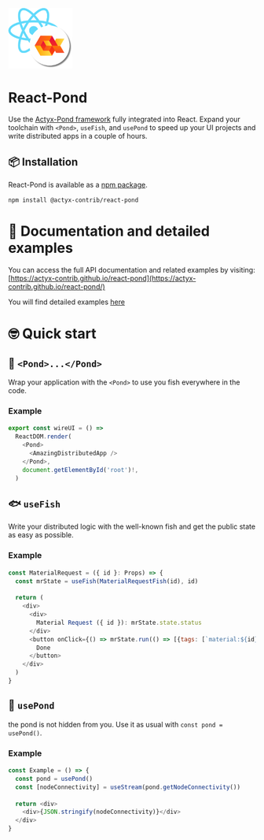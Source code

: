 <img width="130px" src="https://raw.githubusercontent.com/actyx-contrib/react-pond/master/icon.png?token=AATHWQIC5RWS62GY3OINH3C645MHQ">

# React-Pond

Use the [Actyx-Pond framework](https://developer.actyx.com/docs/pond/getting-started/) fully integrated into React. Expand your toolchain with `<Pond>`, `useFish`, and `usePond` to speed up your UI projects and write distributed apps in a couple of hours.  

## 📦 Installation

React-Pond is available as a [npm package](https://www.npmjs.com/package/@actyx-contrib/react-pond).

```shell
npm install @actyx-contrib/react-pond
```

# 📖  Documentation and detailed examples

You can access the full API documentation and related examples by visiting: [https://actyx-contrib.github.io/react-pond](https://actyx-contrib.github.io/react-pond/)

You will find detailed examples [here](https://github.com/actyx-contrib/react-pond/tree/master/example)

# 🤓 Quick start

## 🌊 `<Pond>...</Pond>`

Wrap your application with the `<Pond>` to use you fish everywhere in the code.

### Example

```js
export const wireUI = () =>
  ReactDOM.render(
    <Pond>
      <AmazingDistributedApp />
    </Pond>,
    document.getElementById('root')!,
  )
```

## 🐟 `useFish`

Write your distributed logic with the well-known fish and get the public state as easy as possible.

### Example

```js
const MaterialRequest = ({ id }: Props) => {
  const mrState = useFish(MaterialRequestFish(id), id)

  return (
    <div>
      <div>
        Material Request ({ id }): mrState.state.status
      </div>
      <button onClick={() => mrState.run(() => [{tags: [`material:${id}`], payload: EventType.Done })}>
        Done
      </button>
    </div>
  )
}
```

## 🌊 `usePond`

the pond is not hidden from you. Use it as usual with `const pond = usePond()`.

### Example

```js
const Example = () => {
  const pond = usePond()
  const [nodeConnectivity] = useStream(pond.getNodeConnectivity())

  return <div>
    <div>{JSON.stringify(nodeConnectivity)}</div>
  </div>
}
```
